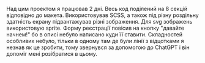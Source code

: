 Над цим проектом я працював 2 дні. Весь код поділений на 8 секцій відповідно до макета. Використовував SCSS, а також під різну роздільну здатність екрану підвантажував різні зображення. Для svg зображень використовую sprite. Форму реєстрації повісив на кнопку "давайте начнем!" бо в описі небуло написано куди її ставити. Складностей особливих небуло, тільки в одному там де були лінії з відцотками я незнав як це зробити, тому звернувся за допомогою до ChatGPT і він допоміг мені розібратися в цьому.
